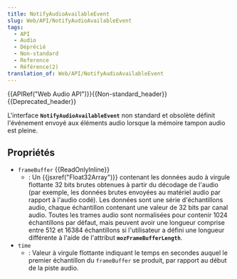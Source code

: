 ```yaml
---
title: NotifyAudioAvailableEvent
slug: Web/API/NotifyAudioAvailableEvent
tags:
  - API
  - Audio
  - Déprécié
  - Non-standard
  - Reference
  - Référence(2)
translation_of: Web/API/NotifyAudioAvailableEvent
---
```

{{APIRef("Web Audio API")}}{{Non-standard_header}}{{Deprecated_header}}

L'interface **`NotifyAudioAvailableEvent`** non standard et obsolète définit l'événement envoyé aux éléments audio lorsque la mémoire tampon audio est pleine.

## Propriétés

- `frameBuffer` {{ReadOnlyInline}}
  - : Un {{jsxref("Float32Array")}} contenant les données audo à virgule flottante 32 bits brutes obtenues à partir du décodage de l'audio (par exemple, les données brutes envoyées au matériel audio par rapport à l'audio codé). Les données sont une série d'échantillons audio, chaque échantillon contenant une valeur de 32 bits par canal audio. Toutes les trames audio sont normalisées pour contenir 1024 échantillons par défaut, mais peuvent avoir une longueur comprise entre 512 et 16384 échantillons si l'utilisateur a défini une longueur différente à l'aide de l'attribut **`mozFrameBufferLength`**.
- `time`
  - : Valeur à virgule flottante indiquant le temps en secondes auquel le premier échantillon du `frameBuffer` se produit, par rapport au début de la piste audio.
